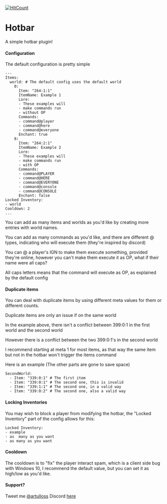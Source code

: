 [![HitCount](http://hits.dwyl.io/artulloss/Hotbar.svg)](http://hits.dwyl.io/artulloss/Hotbar)
# Hotbar
A simple hotbar plugin!
#### Configuration

The default configuration is pretty simple
```
---
Items:
  world: # The default config uses the default world
    0:
      Item: "264:1:1"
      ItemName: Example 1
      Lore:
      - These examples will
      - make commands run
      - without OP
      Commands:
      - command@player
      - command@here
      - command@everyone
      Enchant: true
    8:
      Item: "264:2:1"
      ItemName: Example 2
      Lore:
      - These examples will
      - make commands run
      - with OP
      Commands:
      - command@PLAYER
      - command@HERE
      - command@EVERYONE
      - command@console
      - command@CONSOLE
      Enchant: false
Locked Inventory:
- world
Cooldown: 2
...

```


You can add as many items and worlds as you'd like by creating more entries with world names.

You can add as many commands as you'd like, and there are different @ types, indicating who will execute them (they're inspired by discord)

You can @ a player's IGN to make them execute something, provided they're online, however you can't make them execute it as OP, what if their name were all caps?

All caps letters means that the command will execute as OP, as explained by the default config

#### Duplicate items

You can deal with duplicate items by using different meta values for them or different counts.

Duplicate items are only an issue if on the same world

In the example above, there isn't a conflict between 399:0:1 in the first world and the second world

However there is a conflict between the two 399:0:1's in the second world

I recommend starting at meta 1 for most items, as that way the same item but not in the hotbar won't trigger the items command

Here is an example (The other parts are gone to save space)
```
SecondWorld:
  - Item: "339:0:1" # The first item
  - Item: "339:0:1" # The second one, this is invalid
  - Item: "339:1:1" # The second one, in a valid way
  - Item: "339:0:2" # The second one, also a valid way
```


#### Locking Inventories

You may wish to block a player from modifying the hotbar, the "Locked Inventory" part of the config allows for this:

```
Locked Inventory:
- example
- as  many as you want
- as many as you want
```

#### Cooldown
The cooldown is to "fix" the player interact spam, which is a client side bug with Windows 10, I recommend the default value, but you can set it as high/low as you'd like.

#### Support?
Tweet me [@artulloss](https://twitter.com/artulloss)
Discord [here](https://discord.versai.pro)
